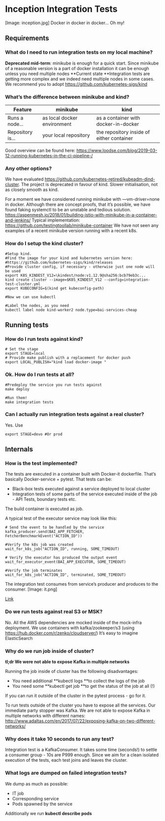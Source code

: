 # Inception Integration Tests

[Image: inception.jpg]
Docker in docker in docker... Oh my!

## Requirements

### What do I need to run integration tests on my local machine?

**Deprecated mid-term**: minikube is enough for a quick start. Since minikube of a reasonable version is a part of docker installation it can be enough unless you need multiple nodes
**Current state **Integration tests are getting more complex and we indeed need multiple nodes in some cases. We recommend you to adopt https://github.com/kubernetes-sigs/kind

### What’s the difference between minikube and kind?

|Feature    |minikube    |kind    |
|---    |---    |---    |
|Runs a node...    |as local docker environment    |as a container with docker-in-docker    |
|Repository is...    |your local repository    |the repository inside of either container    |

Good overview can be found here:
https://www.loodse.com/blog/2019-03-12-running-kubernetes-in-the-ci-pipeline-/

### Any other options?

We have evaluated https://github.com/kubernetes-retired/kubeadm-dind-cluster. The project is deprecated in favour of kind. Slower initialisation, not as closely smooth as kind. 

For a moment we have considered running minikube with —vm-driver=none in docker. Although there are concept proofs, that it’s possible, we have found faking systemctl to be an unstable and tedious solution.
https://aspenmesh.io/2018/01/building-istio-with-minikube-in-a-container-and-jenkins/
Typical implementation:
https://github.com/testingtoollab/minikube-container
We have not seen any examples of a recent minikube version running with a recent k8s. 

### How do I setup the kind cluster?

```
#Setup kind.
#Find the image for your kind and kubernetes version here:
#https://github.com/kubernetes-sigs/kind/releases
#Provide cluster config, if necessary - otherwise just one node will be used
export K8S_KINDEST_V12=\kindest/node:v1.12.9@sha256:bcb79eb3c...
kind create cluster --image=$K8S_KINDEST_V12 --config=integration-test-cluster.yml
export KUBECONFIG=$(kind get kubeconfig-path)

#Now we can use kubectl

#Label the nodes, as you need
kubectl label node kind-worker2 node.type=bai-services-cheap
```

## Running tests

### How do I run tests against kind?

```
# Set the stage
export STAGE=local
# Provide make publish with a replacement for docker push
export LOCAL_PUBLISH="kind load docker-image "
```

### Ok. How do I run tests at all?

```
#Predeploy the service you run tests against
make deploy

#Run them!
make integration tests
```

### Can I actually run integration tests against a real cluster?

Yes. Use 

```
export STAGE=devo #Or prod
```

## Internals

### How is the test implemented?

The tests are executed in a container built with Docker-it dockerfile. That’s basically Docker-service + pytest.
That tests can be:

* Black-box tests executed against a service deployed to local cluster
* Integration tests of some parts of the service executed inside of the job - API Tests, boundary tests etc.

The build container is executed as job.

A typical test of the executor service may look like this:

```
# Send the event to be handled by the service
kafka_producer.send(BAI_APP_FETCHER, FetcherBenchmarkEvent("ACTION_ID"))

#Verify the k8s job was created
wait_for_k8s_job("ACTION_ID", running, SOME_TIMEOUT)

# Verify the executor has produced the output event
wait_for_executor_event(BAI_APP_EXECUTOR, SOME_TIMEOUT)

#Verify the job terminates
wait_for_k8s_job("ACTION_ID", terminated, SOME_TIMEOUT)
```

The integration test consumes from service’s producer and produces to the consumer.
[Image: it.png]

[Link](https://wsd.aka.amazon.com/?lz=CnBhcnRpY2lwYW50IFRlc3QgYXMgVAAJDUthZmthIGFzIEsAIA1FeGVjdXRvciBhcyBFCgpULT5UOiB0ZXN0X2V4ZWMKYWN0aXZhdGUgVApULT5LOiBzdGFydF9iZW5jaG1hcmsKSy0-RQAEEkUAIgplZApLAFAFAAYIZGUASwo&s=default&h=vGZCH4EYj082PWxn)

### Do we run tests against real S3 or MSK?

No. All the AWS dependencies are mocked inside of the mock-infra deployment.
We use containers with kafka/zookeeper/s3 (using https://hub.docker.com/r/zenko/cloudserver/) 
It’s easy to imagine ElasticSearch 

### Why do we run job inside of cluster?

**tl;dr  We were not able to expose Kafka in multiple networks**
 
Running the job inside of cluster has the following disadvantages:

* You need additional **kubectl logs **to collect the logs of the job
* You need some **kubectl get job **to get the status of the job at all (!)

If you can run it outside of the cluster in the pytest process - go for it.

To run tests outside of the cluster you have to expose all the services. Our immediate party stopper was Kafka. We are not able to expose Kafka in multiple networks with different names:
http://www.adaltas.com/en/2017/07/22/exposing-kafka-on-two-different-networks/

### Why does it take 10 seconds to run any test?

Integration test is a KafkaConsumer. It takes some time (seconds!) to settle a consumer group - 10s are P999 enough. Since we aim for a clean isolated execution of the tests, each test joins and leaves the cluster.

### What logs are dumped on failed integration tests?

We dump as much as possible:

* IT job
* Corresponding service
* Pods spawned by the service

Additionally we run **kubectl describe pods**
